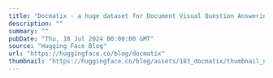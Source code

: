 ```yaml
---
title: "Docmatix - a huge dataset for Document Visual Question Answering"
description: ""
summary: ""
pubDate: "Thu, 18 Jul 2024 00:00:00 GMT"
source: "Hugging Face Blog"
url: "https://huggingface.co/blog/docmatix"
thumbnail: "https://huggingface.co/blog/assets/183_docmatix/thumbnail_new.png"
---
```


